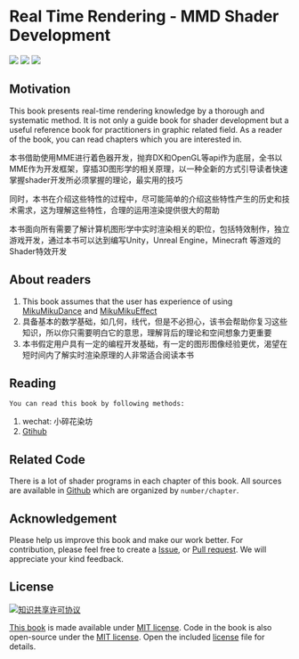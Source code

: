 # Real Time Rendering - MMD Shader Development
![](https://img.shields.io/badge/%E7%AE%80%E4%BD%93%E4%B8%AD%E6%96%87--green.svg)
[![](https://img.shields.io/badge/%E8%B5%9E%E5%8A%A9--orange.svg)](./assets/donate.md)
[![](https://img.shields.io/badge/%E4%BA%A4%E6%B5%81--yellow.svg)](./assets/chat.md)

## Motivation
 This book presents real-time rendering knowledge by a thorough and systematic method. It is not only a guide book for shader development but a useful reference book for practitioners in graphic related field. As a reader of the book, you can read chapters which you are interested in.

 本书借助使用MME进行着色器开发，抛弃DX和OpenGL等api作为底层，全书以MME作为开发框架，穿插3D图形学的相关原理，以一种全新的方式引导读者快速掌握shader开发所必须掌握的理论，最实用的技巧

 同时，本书在介绍这些特性的过程中，尽可能简单的介绍这些特性产生的历史和技术需求，这为理解这些特性，合理的运用渲染提供很大的帮助

 本书面向所有需要了解计算机图形学中实时渲染相关的职位，包括特效制作，独立游戏开发，通过本书可以达到编写Unity，Unreal Engine，Minecraft 等游戏的Shader特效开发

## About readers
  1. This book assumes that the user has experience of using [MikuMikuDance](http://www.geocities.jp/higuchuu4/index_e.htm) and [MikuMikuEffect](https://bowlroll.net/file/35012)
  2. 具备基本的数学基础，如几何，线代，但是不必担心，该书会帮助你复习这些知识，所以你只需要明白它的意思，理解背后的理论和空间想象力更重要
  3. 本书假定用户具有一定的编程开发基础，有一定的图形图像经验更优，渴望在短时间内了解实时渲染原理的人非常适合阅读本书

## Reading
  `You can read this book by following methods:`
  1. wechat: 小碎花染坊
  2. [Gtihub](https://github.com/ray-cast/mmd-shader-tutorial)

## Related Code
 There is a lot of shader programs in each chapter of this book. All sources are available in [Github](https://github.com/ray-cast/mmd-shader-tutorial) which are organized by `number/chapter`.

## Acknowledgement
Please help us improve this book and make our work better. For contribution, please feel free to create a [Issue](https://github.com/ray-cast/mmd-shader-tutorial/issues), or [Pull request](https://github.com/ray-cast/mmd-shader-tutorial/pulls). We will appreciate your kind feedback.
## License
 <a rel="license" href="http://creativecommons.org/licenses/by-nc-nd/4.0/"><img alt="知识共享许可协议" style="border-width:0" src="https://i.creativecommons.org/l/by-nc-nd/4.0/80x15.png" /></a>

 [This book](https://github.com/ray-cast/mmd-shader-tutorial) is made available under [MIT license](http://creativecommons.org/licenses/by-nc-nd/4.0/). Code in the book is also open-source under the [MIT license](http://creativecommons.org/licenses/by-nc-nd/4.0/). Open the included [license](./LICENSE) file for details.
